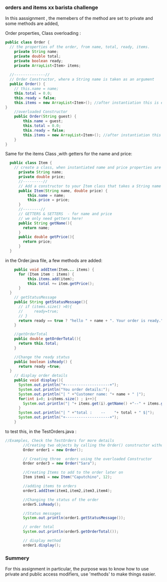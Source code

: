 ### orders and items xx barista challenge 

In this aassignment , the memebers of the method are set to private and some methods are added, 

Order properties, Class overloading : 
```java
public class Order {
  // the properties of the order, from name, total, ready, items.
    private String name;
    private double total;
    private boolean ready;
    private ArrayList<Item> items;
    
  //--------------//
  // Order Constructor, where a String name is taken as an argument 
  public Order() {
    // this.name = name;
    this.total = 0.0;
    this.ready = false;
    this.items = new ArrayList<Item>(); //after instantiation this is empty
}
    //overloaded Constructor 
    public Order(String guest) {
        this.name = guest;
        this.total = 0.0;
        this.ready = false;
        this.items = new ArrayList<Item>(); //after instantiation this is empty
    }
}
```

Same for the items Class ,with getters for the name and price:

```java
  public class Item {
    // create a class, when instantiated name and price properties are created for that object 
      private String name; 
      private double price;
      //---------//
      // Add a constructor to your Item class that takes a String name and double price
      public Item(String name, double price) {
          this.name = name;
          this.price = price;
      }
      //--------//
      // GETTERS & SETTERS  - for name and price
      // we only need getters here! 
      public String getName(){
        return name;
      }
      public double getPrice(){
        return price;
      }
  }
```

in the Order.java file, a few methods are added: 

```java
    public void addItem(Item... items) {
      for (Item item : items) {
          this.items.add(item);
          this.total += item.getPrice();
      }
  }  
    // getStatusMessage 
    public String getStatusMessage(){
      // if (items.size() >0){
      //     ready=true;
      // }
      return ready == true ? "hello " + name + ". Your order is ready." : "Thank you for waiting. Your order will be ready soon.";
    }

    //getOrderTotal
    public double getOrderTotal(){
      return this.total;
    }

    //Change the ready status 
    public boolean isReady() {
      return ready =true;
  }
    // display order details
    public void display(){
      System.out.println("+--------------------+");
      System.out.println("You order details:");
      System.out.println("| " +"Customer name: "+ name + " |");
      for(int i=0; i<items.size() ; i++){
        System.out.println("| "+ items.get(i).getName() +"--" + items.get(i).getPrice() + " $|");
      }
      System.out.println("| " +"total :    --    "+ total + " $|");
      System.out.println("+--------------------+");
    }


```

to test this, in the TestOrders.java :

```java
//Examples, Check the TestOrders for more details 
		//Creating two objects by calling the Order() constructor without args
		Order order1 = new Order();

		// Creating three  orders using the overloaded Constructor
		Order order3 = new Order("Sara");

		//Creating Items to add to the order later on 
		Item item1 = new Item("Caputchino", 12);

		//adding items to orders 
		order1.addItem(item1,item2,item3,item4);

		//Changing the status of the order
		order5.isReady();

		//Status messages 
		System.out.println(order1.getStatusMessage());

		// order total 
		System.out.println(order5.getOrderTotal());

		// display method
		order1.display();

```


### Summery 

For this assignment in particular, the purpose was to know how to use private and public access modifiers, use 'methods' to make things easier. 